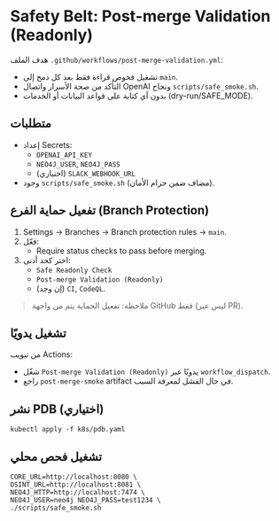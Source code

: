 # Safety Belt: Post-merge Validation (Readonly)

هدف الملف `.github/workflows/post-merge-validation.yml`:
- تشغيل فحوص قراءة فقط بعد كل دمج إلى `main`.
- التأكد من صحة الأسرار واتصال OpenAI ونجاح `scripts/safe_smoke.sh`.
- بدون أي كتابة على قواعد البيانات أو الخدمات (dry-run/SAFE_MODE).

## متطلبات
- إعداد Secrets:
  - `OPENAI_API_KEY`
  - `NEO4J_USER`, `NEO4J_PASS`
  - (اختياري) `SLACK_WEBHOOK_URL`
- وجود `scripts/safe_smoke.sh` (مضاف ضمن حزام الأمان).

## تفعيل حماية الفرع (Branch Protection)
1) Settings → Branches → Branch protection rules → `main`.
2) فعّل:
   - Require status checks to pass before merging.
3) اختر كحد أدنى:
   - `Safe Readonly Check`
   - `Post-merge Validation (Readonly)`
   - (إن وجد) `CI`, `CodeQL`.

> ملاحظة: تفعيل الحماية يتم من واجهة GitHub فقط (ليس عبر PR).

## تشغيل يدويًا
من تبويب Actions:
- شغّل `Post-merge Validation (Readonly)` يدويًا عبر `workflow_dispatch`.
- راجع `post-merge-smoke` artifact في حال الفشل لمعرفة السبب.

## نشر PDB (اختياري)
```
kubectl apply -f k8s/pdb.yaml
```

## تشغيل فحص محلي
```
CORE_URL=http://localhost:8080 \
OSINT_URL=http://localhost:8081 \
NEO4J_HTTP=http://localhost:7474 \
NEO4J_USER=neo4j NEO4J_PASS=test1234 \
./scripts/safe_smoke.sh
```